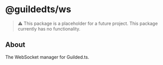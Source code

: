 # @guildedts/ws

> :warning: This package is a placeholder for a future project. This package currently has no functionality.

## About

The WebSocket manager for Guilded.ts.
